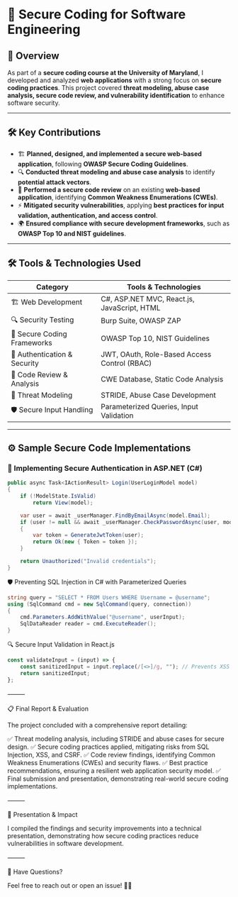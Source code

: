 # 🔐 Secure Coding for Software Engineering  

## 📌 Overview  
As part of a **secure coding course at the University of Maryland**, I developed and analyzed **web applications** with a strong focus on **secure coding practices**. This project covered **threat modeling, abuse case analysis, secure code review, and vulnerability identification** to enhance software security.  

---

## 🛠 Key Contributions  

- 🏗 **Planned, designed, and implemented a secure web-based application**, following **OWASP Secure Coding Guidelines**.  
- 🔍 **Conducted threat modeling and abuse case analysis** to identify **potential attack vectors**.  
- 🔎 **Performed a secure code review** on an existing **web-based application**, identifying **Common Weakness Enumerations (CWEs)**.  
- ⚡ **Mitigated security vulnerabilities**, applying **best practices for input validation, authentication, and access control**.  
- 🌍 **Ensured compliance with secure development frameworks**, such as **OWASP Top 10 and NIST guidelines**.  

---

## 🛠 Tools & Technologies Used  

| Category                     | Tools & Technologies |
|------------------------------|----------------------|
| 🏗 Web Development           | C#, ASP.NET MVC, React.js, JavaScript, HTML |
| 🔍 Security Testing          | Burp Suite, OWASP ZAP |
| 📜 Secure Coding Frameworks  | OWASP Top 10, NIST Guidelines |
| 🔑 Authentication & Security | JWT, OAuth, Role-Based Access Control (RBAC) |
| 🔄 Code Review & Analysis    | CWE Database, Static Code Analysis |
| 🚀 Threat Modeling           | STRIDE, Abuse Case Development |
| 🛡 Secure Input Handling     | Parameterized Queries, Input Validation |

---

## ⚙️ Sample Secure Code Implementations  

### 🔐 Implementing Secure Authentication in ASP.NET (C#)  
```csharp
public async Task<IActionResult> Login(UserLoginModel model)
{
    if (!ModelState.IsValid)
        return View(model);

    var user = await _userManager.FindByEmailAsync(model.Email);
    if (user != null && await _userManager.CheckPasswordAsync(user, model.Password))
    {
        var token = GenerateJwtToken(user);
        return Ok(new { Token = token });
    }

    return Unauthorized("Invalid credentials");
}
```
🛡 Preventing SQL Injection in C# with Parameterized Queries
```csharp
string query = "SELECT * FROM Users WHERE Username = @username";
using (SqlCommand cmd = new SqlCommand(query, connection))
{
    cmd.Parameters.AddWithValue("@username", userInput);
    SqlDataReader reader = cmd.ExecuteReader();
}
```
🔍 Secure Input Validation in React.js
```javascript
const validateInput = (input) => {
    const sanitizedInput = input.replace(/[<>]/g, ""); // Prevents XSS attacks
    return sanitizedInput;
};
```

⸻

📋 Final Report & Evaluation

The project concluded with a comprehensive report detailing:

✅ Threat modeling analysis, including STRIDE and abuse cases for secure design.
✅ Secure coding practices applied, mitigating risks from SQL Injection, XSS, and CSRF.
✅ Code review findings, identifying Common Weakness Enumerations (CWEs) and security flaws.
✅ Best practice recommendations, ensuring a resilient web application security model.
✅ Final submission and presentation, demonstrating real-world secure coding implementations.

⸻

🎤 Presentation & Impact

I compiled the findings and security improvements into a technical presentation, demonstrating how secure coding practices reduce vulnerabilities in software development.

⸻

💬 Have Questions?

Feel free to reach out or open an issue! 🚀🔐
